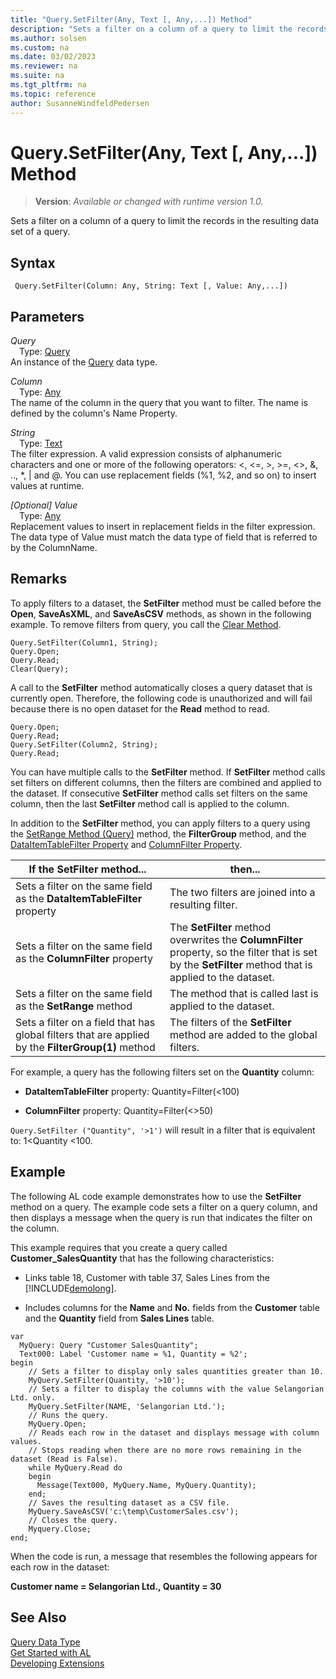 ```yaml
---
title: "Query.SetFilter(Any, Text [, Any,...]) Method"
description: "Sets a filter on a column of a query to limit the records in the resulting data set of a query."
ms.author: solsen
ms.custom: na
ms.date: 03/02/2023
ms.reviewer: na
ms.suite: na
ms.tgt_pltfrm: na
ms.topic: reference
author: SusanneWindfeldPedersen
---
```

[//]: # (START>DO_NOT_EDIT)
[//]: # (IMPORTANT:Do not edit any of the content between here and the END>DO_NOT_EDIT.)
[//]: # (Any modifications should be made in the .xml files in the ModernDev repo.)
# Query.SetFilter(Any, Text [, Any,...]) Method
> **Version**: _Available or changed with runtime version 1.0._

Sets a filter on a column of a query to limit the records in the resulting data set of a query.


## Syntax
```AL
 Query.SetFilter(Column: Any, String: Text [, Value: Any,...])
```
## Parameters
*Query*  
&emsp;Type: [Query](query-data-type.md)  
An instance of the [Query](query-data-type.md) data type.  

*Column*  
&emsp;Type: [Any](../any/any-data-type.md)  
The name of the column in the query that you want to filter. The name is defined by the column's Name Property.  

*String*  
&emsp;Type: [Text](../text/text-data-type.md)  
The filter expression. A valid expression consists of alphanumeric characters and one or more of the following operators: \<, \<=, \>, \>=, \<\>, &, .., *, &#124; and @. You can use replacement fields (%1, %2, and so on) to insert values at runtime.  

*[Optional] Value*  
&emsp;Type: [Any](../any/any-data-type.md)  
Replacement values to insert in replacement fields in the filter expression. The data type of Value must match the data type of field that is referred to by the ColumnName.  



[//]: # (IMPORTANT: END>DO_NOT_EDIT)

## Remarks  
 To apply filters to a dataset, the **SetFilter** method must be called before the **Open**, **SaveAsXML**, and **SaveAsCSV** methods, as shown in the following example. To remove filters from query, you call the [Clear Method](../library.md).  
  
```al
Query.SetFilter(Column1, String);  
Query.Open;  
Query.Read;  
Clear(Query);  
```  
  
 A call to the **SetFilter** method automatically closes a query dataset that is currently open. Therefore, the following code is unauthorized and will fail because there is no open dataset for the **Read** method to read.  
  
```al
Query.Open;  
Query.Read;  
Query.SetFilter(Column2, String);  
Query.Read;  
```  
  
 You can have multiple calls to the **SetFilter** method. If **SetFilter** method calls set filters on different columns, then the filters are combined and applied to the dataset. If consecutive **SetFilter** method calls set filters on the same column, then the last **SetFilter** method call is applied to the column.  
  
 In addition to the **SetFilter** method, you can apply filters to a query using the [SetRange Method \(Query\)](../library.md) method, the **FilterGroup** method, and the [DataItemTableFilter Property](/dynamics365/business-central/dev-itpro/developer/properties/devenv-dataitemtablefilter-property) and [ColumnFilter Property](../../properties/devenv-columnfilter-property.md).  
  
|If the **SetFilter** method...|then...|  
|--------------------------------------|-------------|  
|Sets a filter on the same field as the **DataItemTableFilter** property|The two filters are joined into a resulting filter.|  
|Sets a filter on the same field as the **ColumnFilter** property|The **SetFilter** method overwrites the **ColumnFilter** property, so the filter that is set by the **SetFilter** method that is applied to the dataset.|  
|Sets a filter on the same field as the **SetRange** method|The method that is called last is applied to the dataset.|  
|Sets a filter on a field that has global filters that are applied by the **FilterGroup\(1\)** method|The filters of the **SetFilter** method are added to the global filters.|  
  
 For example, a query has the following filters set on the **Quantity** column:  
  
-   **DataItemTableFilter** property: Quantity=Filter\(\<100\)  
  
-   **ColumnFilter** property: Quantity=Filter\(\<>50\)  
  
 `Query.SetFilter ("Quantity", '>1')` will result in a filter that is equivalent to: 1\<Quantity \<100.  
  
 <!--Links For more information about how to set filters in Query Designer, see [Understanding Query Filters](Understanding-Query-Filters.md).-->  
  
## Example  
 The following AL code example demonstrates how to use the **SetFilter** method on a query. The example code sets a filter on a query column, and then displays a message when the query is run that indicates the filter on the column.  
  
 This example requires that you create a query called **Customer\_SalesQuantity** that has the following characteristics:  
  
  -   Links table 18, Customer with table 37, Sales Lines from the [!INCLUDE[demolong](../../includes/demolong_md.md)].  

  -   Includes columns for the **Name** and **No.** fields from the **Customer** table and the **Quantity** field from **Sales Lines** table.  

        <!--NAV For step-by-step instructions for creating this query, see [Walkthrough: Creating a Query to Link Two Tables](Walkthrough--Creating-a-Query-to-Link-Two-Tables.md).-->  
  
```al
var
  MyQuery: Query "Customer SalesQuantity";
  Text000: Label 'Customer name = %1, Quantity = %2';
begin
    // Sets a filter to display only sales quantities greater than 10.  
    MyQuery.SetFilter(Quantity, '>10');  
    // Sets a filter to display the columns with the value Selangorian Ltd. only.  
    MyQuery.SetFilter(NAME, 'Selangorian Ltd.');  
    // Runs the query.  
    MyQuery.Open;  
    // Reads each row in the dataset and displays message with column values.  
    // Stops reading when there are no more rows remaining in the dataset (Read is False).  
    while MyQuery.Read do  
    begin  
      Message(Text000, MyQuery.Name, MyQuery.Quantity);  
    end;   
    // Saves the resulting dataset as a CSV file.  
    MyQuery.SaveAsCSV('c:\temp\CustomerSales.csv');  
    // Closes the query.  
    Myquery.Close; 
end;
```  
  
 When the code is run, a message that resembles the following appears for each row in the dataset:  
  
 **Customer name = Selangorian Ltd., Quantity = 30**

## See Also
[Query Data Type](query-data-type.md)  
[Get Started with AL](../../devenv-get-started.md)  
[Developing Extensions](../../devenv-dev-overview.md)
